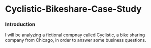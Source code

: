 # Cyclistic-Bikeshare-Case-Study

### Introduction 
I will be analyzing a fictional compnay called Cyclistic, a bike sharing company from Chicago, in order to answer some business questions.  

